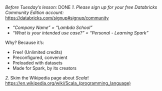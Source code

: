 *Before Tuesday’s lesson:*
DONE
*1. Please sign up for your free Databricks Community Edition account:* https://databricks.com/signup#signup/community
- _“Company Name” = “Lambda School”_
- _“What is your intended use case?” = “Personal - Learning Spark”_

Why? Because it’s:
- Free! (Unlimited credits)
- Preconfigured, convenient
- Preloaded with datasets
- Made for Spark, by its creators

*2.* Skim the Wikipedia page about *Scala*! https://en.wikipedia.org/wiki/Scala_(programming_language)
